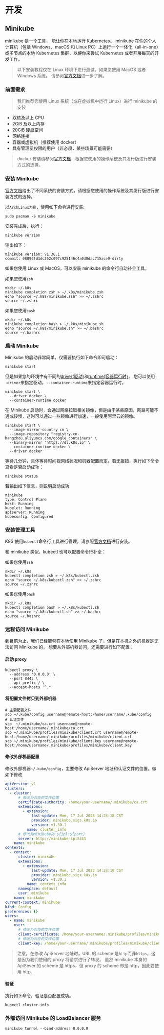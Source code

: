 # 开发

## Minikube

minikube 是一个工具， 能让你在本地运行 Kubernetes。
minikube 在你的个人计算机（包括 Windows、macOS 和 Linux PC）上运行一个一体化（all-in-one）或多节点的本地 Kubernetes 集群，以便你来尝试 Kubernetes 或者开展每天的开发工作。

> 以下安装教程仅在 Linux 环境下进行测试，如果您使用 MacOS 或者 Windows 系统，
> 请参阅[官方文档](https://minikube.sigs.k8s.io/docs/start/)进一步了解。

### 前置需求

> 我们推荐您使用 Linux 系统（或在虚拟机中运行 Linux）进行 minikube 的安装

- 双核及以上 CPU
- 2GiB 及以上内存
- 20GiB 硬盘空间
- 网络连接
- 容器或虚拟机（推荐使用 docker）
- 具有管理员权限的用户（非必须，某些场景可能需要）

> docker 安装请参阅[官方文档](https://docs.docker.com/desktop/)，根据您使用的操作系统及其发行版进行安装方式的选择。

### 安装 Minikube

[官方文档](https://minikube.sigs.k8s.io/docs/start/)给出了不同系统的安装方式，请根据您使用的操作系统及其发行版进行安装方式的选择。

以`ArchLinux为例`，使用如下命令进行安装:

```shell
sudo pacman -S minikube
```

安装完成后，执行：

```shell
minikube version
```

输出如下：

```text
minikube version: v1.30.1
commit: 08896fd1dc362c097c925146c4a0d0dac715ace0-dirty
```

如果您使用 Linux 或 MacOS，可以安装 minikube 的命令行自动补全工具。

如果您使用`zsh`

```shell
mkdir ~/.k8s
minikube completion zsh > ~/.k8s/minikube.zsh
echo "source ~/.k8s/minikube.zsh" >> ~/.zshrc
source ~/.zshrc
```

如果您使用`bash`

```shell
mkdir ~/.k8s
minikube completion bash > ~/.k8s/minikube.sh
echo "source ~/.k8s/minikube.sh" >> ~/.bashrc
source ~/.bashrc
```

### 启动 Minikube

Minikube 的启动非常简单，仅需要执行如下命令即可启动：

```shell
minikube start
```

但是如果您的环境中有不同的[driver(驱动)](https://minikube.sigs.k8s.io/docs/drivers/)和[runtime(容器运行时)](https://minikube.sigs.k8s.io/docs/runtimes/)，
您可以使用`--driver`来指定驱动，`--container-runtime`来指定容器运行时。

```shell
minikube start \
  --driver docker \
  --container-runtime docker
```

在 Minikube 启动时，会通过网络拉取相关镜像，但是由于某些原因，网路可能不通或较慢，这时可以通过一些镜像进行加速，一般使用阿里云的镜像。

```shell
minikube start \
  --image-mirror-country cn \
  --image-repository "registry.cn-hangzhou.aliyuncs.com/google_containers" \
  --binary-mirror "https://dl.k8s.io" \
  --container-runtime docker \
  --driver docker
```

等待几分钟，具体等待时间视网络状况和机器配置而定。若无报错，执行如下命令查看是否启动成功：

```shell
minikube status
```

若输出如下信息，则说明启动成功

```text
minikube
type: Control Plane
host: Running
kubelet: Running
apiserver: Running
kubeconfig: Configured
```

### 安装管理工具

K8S 使用`kubectl`命令行工具进行管理，请参照[官方文档](https://kubernetes.io/zh-cn/docs/tasks/tools/)进行安装。

和 minikube 类似，kubectl 也可以配置命令行补全：

如果您使用`zsh`

```shell
mkdir ~/.k8s
kubectl completion zsh > ~/.k8s/kubectl.zsh
echo "source ~/.k8s/kubectl.zsh" >> ~/.zshrc
source ~/.zshrc
```

如果您使用`bash`

```shell
mkdir ~/.k8s
kubectl completion bash > ~/.k8s/kubectl.sh
echo "source ~/.k8s/kubectl.sh" >> ~/.bashrc
source ~/.bashrc
```

### 远程访问 Minikube

到目前为止，我们已经能够在本地使用 Minikube 了，但是在本机之外的机器是无法访问 Minikube 的，
想要从外部机器访问，还需要进行如下配置：

#### 启动 proxy

```shell
kubectl proxy \
  --address '0.0.0.0' \
  --port 8443 \
  --api-prefix / \
  --accept-hosts '^.*'
```

#### 将配置文件拷贝到外部机器

```shell
# 主要配置文件
scp ~/.kube/config username@remote-host:/home/username/.kube/config
# 认证文件
scp  ~/.minikube/ca.crt username@remote-host:/home/username/.minikube/ca.crt
scp ~/.minikube/profiles/minikube/client.crt username@remote-host:/home/username/.minikube/profiles/minikube/client.crt
scp ~/.minikube/profiles/minikube/client.key username@remote-host:/home/username/.minikube/profiles/minikube/client.key
```

#### 修改外部机器配置

修改外部机器`~/.kube/config`，主要修改 ApiServer 地址和认证文件的位置。做如下修改

```yaml
apiVersion: v1
clusters:
  - cluster:
      # 修改为对应的文件位置
      certificate-authority: /home/your-username/.minikube/ca.crt
      extensions:
        - extension:
            last-update: Mon, 17 Jul 2023 14:28:18 CST
            provider: minikube.sigs.k8s.io
            version: v1.30.1
          name: cluster_info
      # 修改为Minikube的 ${ip}:${port}
      server: http://minikube-ip:8443
    name: minikube
contexts:
  - context:
      cluster: minikube
      extensions:
        - extension:
            last-update: Mon, 17 Jul 2023 14:28:18 CST
            provider: minikube.sigs.k8s.io
            version: v1.30.1
          name: context_info
      namespace: default
      user: minikube
    name: minikube
current-context: minikube
kind: Config
preferences: {}
users:
  - name: minikube
    user:
      # 修改为对应的文件位置
      client-certificate: /home/your-username/.minikube/profiles/minikube/client.crt
      # 修改为对应的文件位置
      client-key: /home/your-username/.minikube/profiles/minikube/client.key
```

> 注意，在修改 ApiServer 地址时，URL 的 scheme 是`http`而非`https`，这是因为我们使用的 proxy 将请求进行了转发。
> 虽然 minikube 本身的 ApiSever 的 scheme 是 https，但 proxy 的 scheme 却是 http，因此要使用 http.

#### 验证

执行如下命令，验证是否配置成功。

```shell
kubectl cluster-info
```

### 外部访问 Minikube 的 LoadBalancer 服务

```shell
minikube tunnel --bind-address 0.0.0.0
```
